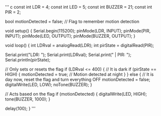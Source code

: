 ''' c
const int LDR = 4;
const int LED = 5;
const int BUZZER = 21;
const int PIR = 2;

bool motionDetected = false;  // Flag to remember motion detection

void setup() {
  Serial.begin(115200);
  pinMode(LDR, INPUT);
  pinMode(PIR, INPUT);
  pinMode(LED, OUTPUT);
  pinMode(BUZZER, OUTPUT);
}

void loop() {
  int LDRval = analogRead(LDR);
  int pirState = digitalRead(PIR);

  Serial.print("LDR: ");
  Serial.print(LDRval);
  Serial.print(" | PIR: ");
  Serial.println(pirState);

  // Only sets or resets the flag
  if (LDRval <= 400) {  // It is dark
    if (pirState == HIGH) {
      motionDetected = true;  // Motion detected at night
    }
  } else {
    // It is day now, reset the flag and turn everything OFF
    motionDetected = false;
    digitalWrite(LED, LOW);
    noTone(BUZZER);
  }

  // Acts based on the flag
  if (motionDetected) {
    digitalWrite(LED, HIGH);
    tone(BUZZER, 1000);
  }

  delay(100);
}
'''